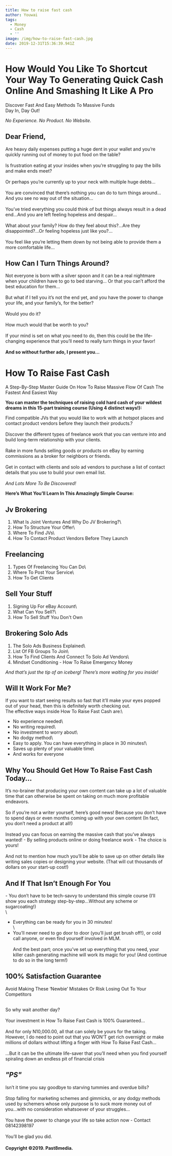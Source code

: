 ```yaml
---
title: How to raise fast cash
author: Youwai
tags:
  - Money
  - Cash
  - ''
image: /img/how-to-raise-fast-cash.jpg
date: 2019-12-31T15:36:39.941Z
---
```

# How Would You Like To Shortcut Your Way To Generating Quick Cash Online And Smashing It Like A Pro

Discover Fast And Easy Methods To Massive Funds\
Day In, Day Out!

*No Experience. No Product. No Website.*

## Dear Friend,

Are heavy daily expenses putting a huge dent in your wallet and you’re quickly running out of money to put food on the table?\
\
Is frustration eating at your insides when you’re struggling to pay the bills and make ends meet?\
\
Or perhaps you’re currently up to your neck with multiple huge debts…\
\
You are convinced that there’s nothing you can do to turn things around…And you see no way out of the situation…\
\
You’ve tried everything you could think of but things always result in a dead end…And you are left feeling hopeless and despair...\
\
What about your family? How do they feel about this?…Are they disappointed?...Or feeling hopeless just like you?…\
\
You feel like you’re letting them down by not being able to provide them a more comfortable life…

## How Can I Turn Things Around?

Not everyone is born with a silver spoon and it can be a real nightmare when your children have to go to bed starving... Or that you can’t afford the best education for them...\
\
But what if I tell you it’s not the end yet, and you have the power to change your life, and your family’s, for the better?\
\
Would you do it?\
\
How much would that be worth to you?\
\
If your mind is set on what you need to do, then this could be the life-changing experience that you’ll need to really turn things in your favor!\
\
**And so without further ado, I present you…**

# How To Raise Fast Cash

A Step-By-Step Master Guide On How To Raise Massive Flow Of Cash The Fastest And Easiest Way



**You can master the techniques of raising cold hard cash of your wildest dreams in this 15-part training course (Using 4 distinct ways!):**



Find compatible JVs that you would like to work with at hotspot places and contact product vendors before they launch their products.?\
\
Discover the different types of freelance work that you can venture into and build long-term relationship with your clients.\
\
Rake in more funds selling goods or products on eBay by earning commissions as a broker for neighbors or friends.\
\
Get in contact with clients and solo ad vendors to purchase a list of contact details that you use to build your own email list.\
\
*And Lots More To Be Discovered!*

**Here’s What You’ll Learn In This Amazingly Simple Course:**

## Jv Brokering

1. What Is Joint Ventures And Why Do JV Brokering?\
2. How To Structure Your Offer\
3. Where To Find JVs\
4. How To Contact Product Vendors Before They Launch

## Freelancing

1. Types Of Freelancing You Can Do\
2. Where To Post Your Service\
3. How To Get Clients

## Sell Your Stuff

1. Signing Up For eBay Account\
2. What Can You Sell?\
3. How To Sell Stuff You Don't Own

## Brokering Solo Ads

1. The Solo Ads Business Explained\
2. List Of FB Groups To Join\
3. How To Find Clients And Connect To Solo Ad Vendors\
4. Mindset Conditioning - How To Raise Emergency Money

*And that’s just the tip of an iceberg! There’s more waiting for you inside!*





## Will It Work For Me?

If you want to start seeing results so fast that it’ll make your eyes popped out of your head, then this is definitely worth checking out.\
The effective ways inside How To Raise Fast Cash are:\
- No experience needed\
- No writing required\
- No investment to worry about\
- No dodgy method\
- Easy to apply. You can have everything in place in 30 minutes!\
- Saves up plenty of your valuable time\
- And works for everyone

## Why You Should Get How To Raise Fast Cash Today…

It’s no-brainer that producing your own content can take up a lot of valuable time that can otherwise be spent on taking on much more profitable endeavors.\
\
So if you’re not a writer yourself, here’s good news! Because you don’t have to spend days or even months coming up with your own content (In fact, you don’t need a product at all!)\
\
Instead you can focus on earning the massive cash that you’ve always wanted! - By selling products online or doing freelance work - The choice is yours!\
\
And not to mention how much you’ll be able to save up on other details like writing sales copies or designing your website. (That will cut thousands of dollars on your start-up cost!)

## And If That Isn’t Enough For You

\- You don’t have to be tech-savvy to understand this simple course (I’ll show you each strategy step-by-step...Without any scheme or sugarcoating!)\
\
- Everything can be ready for you in 30 minutes!\
\
- You’ll never need to go door to door (you’ll just get brush off!), or cold call anyone, or even find yourself involved in MLM.\
\
And the best part; once you’ve set up everything that you need, your killer cash generating machine will work its magic for you! (And continue to do so in the long term!)

## 100% Satisfaction Guarantee

Avoid Making These ‘Newbie’ Mistakes Or Risk Losing Out To Your Competitors

\
So why wait another day?\
\
Your investment in How To Raise Fast Cash is 100% Guaranteed…\
\
And for only N10,000.00, all that can solely be yours for the taking. However, I do need to point out that you WON’T get rich overnight or make millions of dollars without lifting a finger with How To Raise Fast Cash...\
\
…But it can be the ultimate life-saver that you’ll need when you find yourself spiraling down an endless pit of financial crisis

## *"PS"*

Isn’t it time you say goodbye to starving tummies and overdue bills?\
\
Stop falling for marketing schemes and gimmicks, or any dodgy methods used by schemers whose only purpose is to suck more money out of you...with no consideration whatsoever of your struggles...\
\
You have the power to change your life so take action now - Contact 08142398197\
\
You’ll be glad you did.

#### Copyright ©2019. Past8media.
